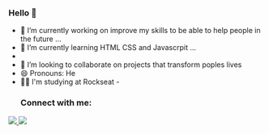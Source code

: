 ### Hello 👋


- 🔭 I’m currently working on improve my skills to be able to help people in the future ...
- 🌱 I’m currently learning HTML CSS and  Javascrpit ...
- 
- 👯 I’m looking to collaborate on projects that transform poples lives
- 😄 Pronouns: He
- 👨‍💻 I'm studying at Rockseat 
-<h3 align="left">Connect with me:</h3>
<div>  
  <a href="https://www.linkedin.com/in/richardmelodev/" target="blank"><img src="https://img.shields.io/badge/-LinkedIn-%230077B5?style=for-the-badge&logo=linkedin&logoColor=white"/> </a> 
 <a href = "mailto:richard.oliveira1337@gmail.com"><img src="https://img.shields.io/badge/Gmail-D14836?style=for-the-badge&logo=gmail&logoColor=white" target="_blank"></a>
 </div>
